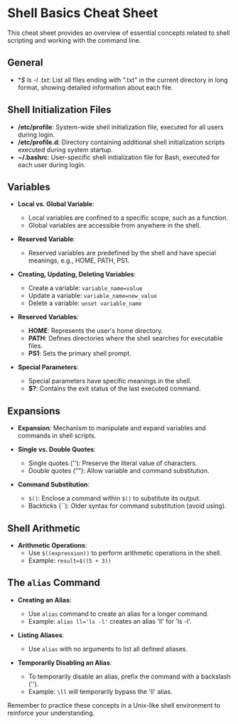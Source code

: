 # Shell Basics Cheat Sheet

This cheat sheet provides an overview of essential concepts related to shell scripting and working with the command line.

## General

- **$ ls -l *.txt**: List all files ending with ".txt" in the current directory in long format, showing detailed information about each file.

## Shell Initialization Files

- **/etc/profile**: System-wide shell initialization file, executed for all users during login.
- **/etc/profile.d**: Directory containing additional shell initialization scripts executed during system startup.
- **~/.bashrc**: User-specific shell initialization file for Bash, executed for each user during login.

## Variables

- **Local vs. Global Variable**:
  - Local variables are confined to a specific scope, such as a function.
  - Global variables are accessible from anywhere in the shell.

- **Reserved Variable**:
  - Reserved variables are predefined by the shell and have special meanings, e.g., HOME, PATH, PS1.

- **Creating, Updating, Deleting Variables**:
  - Create a variable: `variable_name=value`
  - Update a variable: `variable_name=new_value`
  - Delete a variable: `unset variable_name`

- **Reserved Variables**:
  - **HOME**: Represents the user's home directory.
  - **PATH**: Defines directories where the shell searches for executable files.
  - **PS1**: Sets the primary shell prompt.

- **Special Parameters**:
  - Special parameters have specific meanings in the shell.
  - **$?**: Contains the exit status of the last executed command.

## Expansions

- **Expansion**: Mechanism to manipulate and expand variables and commands in shell scripts.
- **Single vs. Double Quotes**:
  - Single quotes (''): Preserve the literal value of characters.
  - Double quotes (""): Allow variable and command substitution.

- **Command Substitution**:
  - `$()`: Enclose a command within `$()` to substitute its output.
  - Backticks (\`\`): Older syntax for command substitution (avoid using).

## Shell Arithmetic

- **Arithmetic Operations**:
  - Use `$((expression))` to perform arithmetic operations in the shell.
  - Example: `result=$((5 + 3))`

## The `alias` Command

- **Creating an Alias**:
  - Use `alias` command to create an alias for a longer command.
  - Example: `alias ll='ls -l'` creates an alias 'll' for 'ls -l'.

- **Listing Aliases**:
  - Use `alias` with no arguments to list all defined aliases.

- **Temporarily Disabling an Alias**:
  - To temporarily disable an alias, prefix the command with a backslash ('\').
  - Example: `\ll` will temporarily bypass the 'll' alias.

Remember to practice these concepts in a Unix-like shell environment to reinforce your understanding.
